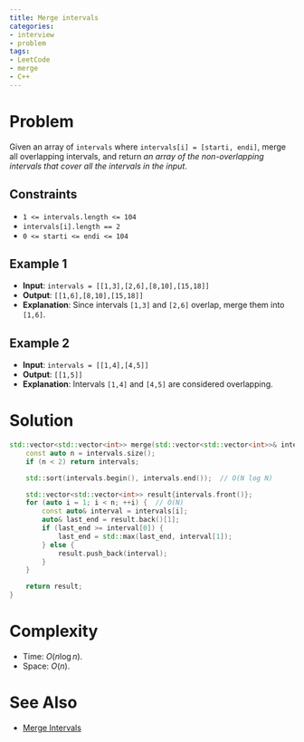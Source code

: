 ```yaml
---
title: Merge intervals
categories:
- interview
- problem
tags:
- LeetCode
- merge
- C++
---
```

# Problem
Given an array of `intervals` where `intervals[i] = [starti, endi]`, merge all overlapping intervals,
and return _an array of the non-overlapping intervals that cover all the intervals in the input_.

## Constraints
- `1 <= intervals.length <= 104`
- `intervals[i].length == 2`
- `0 <= starti <= endi <= 104`

## Example 1
- **Input**: `intervals = [[1,3],[2,6],[8,10],[15,18]]`
- **Output**: `[[1,6],[8,10],[15,18]]`
- **Explanation**: Since intervals `[1,3]` and `[2,6]` overlap, merge them into `[1,6]`.

## Example 2
- **Input**: `intervals = [[1,4],[4,5]]`
- **Output**: `[[1,5]]`
- **Explanation**: Intervals `[1,4]` and `[4,5]` are considered overlapping.

# Solution
```cpp
std::vector<std::vector<int>> merge(std::vector<std::vector<int>>& intervals) {
    const auto n = intervals.size();
    if (n < 2) return intervals;

    std::sort(intervals.begin(), intervals.end());  // O(N log N)

    std::vector<std::vector<int>> result{intervals.front()};
    for (auto i = 1; i < n; ++i) {  // O(N)
        const auto& interval = intervals[i];
        auto& last_end = result.back()[1];
        if (last_end >= interval[0]) {
            last_end = std::max(last_end, interval[1]);
        } else {
            result.push_back(interval);
        }
    }

    return result;
}
```

# Complexity
- Time: $O(n \log n)$.
- Space: $O(n)$.

# See Also
- [Merge Intervals](https://leetcode.com/problems/merge-intervals/ "Merge Intervals - LeetCode")
